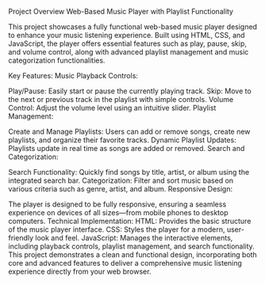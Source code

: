 Project Overview
Web-Based Music Player with Playlist Functionality

This project showcases a fully functional web-based music player designed to enhance your music listening experience. Built using HTML, CSS, and JavaScript, the player offers essential features such as play, pause, skip, and volume control, along with advanced playlist management and music categorization functionalities.

Key Features:
Music Playback Controls:

Play/Pause: Easily start or pause the currently playing track.
Skip: Move to the next or previous track in the playlist with simple controls.
Volume Control: Adjust the volume level using an intuitive slider.
Playlist Management:

Create and Manage Playlists: Users can add or remove songs, create new playlists, and organize their favorite tracks.
Dynamic Playlist Updates: Playlists update in real time as songs are added or removed.
Search and Categorization:

Search Functionality: Quickly find songs by title, artist, or album using the integrated search bar.
Categorization: Filter and sort music based on various criteria such as genre, artist, and album.
Responsive Design:

The player is designed to be fully responsive, ensuring a seamless experience on devices of all sizes—from mobile phones to desktop computers.
Technical Implementation:
HTML: Provides the basic structure of the music player interface.
CSS: Styles the player for a modern, user-friendly look and feel.
JavaScript: Manages the interactive elements, including playback controls, playlist management, and search functionality.
This project demonstrates a clean and functional design, incorporating both core and advanced features to deliver a comprehensive music listening experience directly from your web browser.


